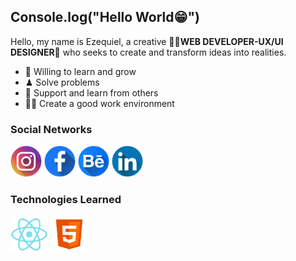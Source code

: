 ## Console.log("Hello World😁")
Hello, my name is Ezequiel, a creative 👨‍💻**WEB DEVELOPER-UX/UI DESIGNER**🎨 who seeks to create and transform ideas into realities.
- 🌱 Willing to learn and grow
- ♟ Solve problems
- 🤝 Support and learn from others
- 🙋‍♂️ Create a good work environment
### Social Networks
<a href="https://www.instagram.com/ezequiel_g789/"><img src="https://github.com/Ezequiel144/Ezequiel144/blob/main/image/instagram.png?raw=true" width=50></a>
<a href="https://www.facebook.com/profile.php?id=100008209728155"><img src="https://github.com/Ezequiel144/Ezequiel144/blob/main/image/facebook.png?raw=true" width=50></a>
<a href="https://www.behance.net/ezequielgarcia18"><img src="https://github.com/Ezequiel144/Ezequiel144/blob/main/image/behance.png?raw=true" width=50></a>
<a href="https://www.linkedin.com/in/ezequiel-ulises-garcia-b23585266/"><img src="https://github.com/Ezequiel144/Ezequiel144/blob/main/image/linkedin.png?raw=true" width=50></a>
### Technologies Learned
<img src="https://github.com/Ezequiel144/Ezequiel144/blob/main/image/icons8-reaccionar-nativo-96.png?raw=true" width=60>
<img src="https://github.com/Ezequiel144/Ezequiel144/blob/main/image/icons8-html-96.png?raw=true" width=60>


